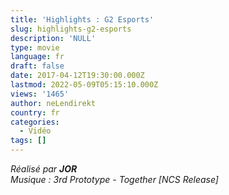 ```yaml
---
title: 'Highlights : G2 Esports'
slug: highlights-g2-esports
description: 'NULL'
type: movie
language: fr
draft: false
date: 2017-04-12T19:30:00.000Z
lastmod: 2022-05-09T05:15:10.000Z
views: '1465'
author: neLendirekt
country: fr
categories:
  - Vidéo
tags: []
---
```

  
_Réalisé par **JOR**_  
_Musique : 3rd Prototype - Together \[NCS Release\]_
